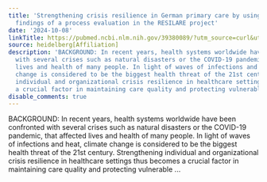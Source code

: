 ```yaml
---
title: 'Strengthening crisis resilience in German primary care by using quality indicators:
  findings of a process evaluation in the RESILARE project'
date: '2024-10-08'
linkTitle: https://pubmed.ncbi.nlm.nih.gov/39380089/?utm_source=curl&utm_medium=rss&utm_campaign=pubmed-2&utm_content=1FakS-2QOkCT8HsMOQP1bCRQ4YzyumYOmxmF0moLsQ3dFB1E9V&fc=20220326224207&ff=20241009193154&v=2.18.0.post9+e462414
source: heidelberg[Affiliation]
description: 'BACKGROUND: In recent years, health systems worldwide have been confronted
  with several crises such as natural disasters or the COVID-19 pandemic, that affected
  lives and health of many people. In light of waves of infections and heat, climate
  change is considered to be the biggest health threat of the 21st century. Strengthening
  individual and organizational crisis resilience in healthcare settings thus becomes
  a crucial factor in maintaining care quality and protecting vulnerable ...'
disable_comments: true
---
```

BACKGROUND: In recent years, health systems worldwide have been confronted with several crises such as natural disasters or the COVID-19 pandemic, that affected lives and health of many people. In light of waves of infections and heat, climate change is considered to be the biggest health threat of the 21st century. Strengthening individual and organizational crisis resilience in healthcare settings thus becomes a crucial factor in maintaining care quality and protecting vulnerable ...